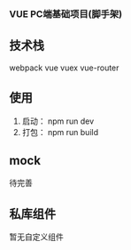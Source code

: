 ### VUE PC端基础项目(脚手架)

## 技术栈
webpack
vue
vuex
vue-router

## 使用
1. 启动： npm run dev 
2. 打包： npm run build

## mock
待完善

## 私库组件
暂无自定义组件

